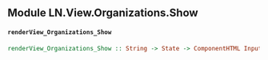 ## Module LN.View.Organizations.Show

#### `renderView_Organizations_Show`

``` purescript
renderView_Organizations_Show :: String -> State -> ComponentHTML Input
```


